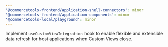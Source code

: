 ```yaml
---
'@commercetools-frontend/application-shell-connectors': minor
'@commercetools-frontend/application-components': minor
'@commercetools-local/playground': minor
---
```


Implement `useCustomViewIntegration` hook to enable flexible and extensible data refresh for host applications when Custom Views close.
